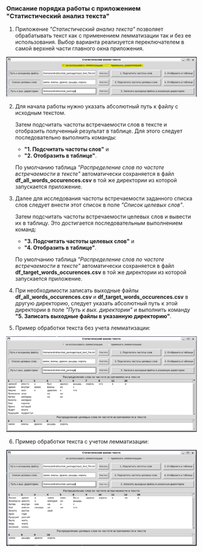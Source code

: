 ### Описание порядка работы с приложением "Статистический анализ текста"

1. Приложение *"Статистический анализ текста"* позволяет обрабатывать текст как с применением лемматизации так и без ее использования.
	Выбор варианта реализуется переключателем в самой верхней части главного окна приложения.

![Выбор варианта с лемматизацией или без нее](lemmatization_option.PNG)
  
2. Для начала работы нужно указать абсолютный путь к файлу с исходным текстом.

	Затем подсчитать частоты встречаемости слов в тексте и отобразить полученный результат в таблице. Для этого следует последовательно выполнить команды:
	- **"1. Подсчитать частоты слов"** и
	- **"2. Отобразить в таблице"**.

	По умолчанию таблица *"Распределение слов по частоте встречаемости в тексте"* автоматически сохраняется в файл **df_all_words_occurences.csv** в той же директории из которой запускается приложение.

3. Далее для исследования частоты встречаемости заданного списка слов следует внести этот список в поле *"Список целевых слов"*.

	Затем подсчитать частоты встречаемости целевых слов и вывести их в таблицу. Это достигается последовательным выполнением команд: 
	- **"3. Подсчитать частоты целевых слов"** и 
	- **"4. Отобразить в таблице"**.

	По умолчанию таблица *"Распределение слов по частоте встречаемости в тексте"* автоматически сохраняется в файл **df_target_words_occurences.csv** в той же директории из которой запускается приложение.

4. При необходимости записать выходные файлы **df_all_words_occurences.csv** и **df_target_words_occurences.csv** в другую директорию, следует указать абсолютный путь к этой директории в поле *"Путь к вых. директории"* и выполнить команду **"5. Записать выходные файлы в указанную директорию"**.

5. Пример обработки текста без учета лемматизации:

![Таблицы с распределения слов по частоте без учета лемматизации](without_lemmatization.PNG)

6. Пример обработки текста с учетом лемматизации:

![Таблицы с распределения слов по частоте с учетом лемматизации](with_lemmatization.PNG)